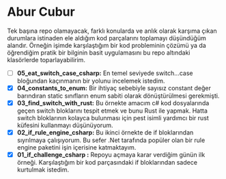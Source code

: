 # Abur Cubur

Tek başına repo olamayacak, farklı konularda ve anlık olarak karşıma çıkan durumlara istinaden ele aldığım kod parçalarını toplamayı düşündüğüm alandır. Örneğin işimde karşılaştığım bir kod probleminin çözümü ya da öğrendiğim pratik bir bilginin basit uygulamasını bu repo altındaki klasörlerde toparlayabilirim.

- [ ] **05_eat_switch_case_csharp:** En temel seviyede switch...case bloğundan kaçınmanın bir yolunu incelemek istedim.
- [x] **04_constants_to_enum:** Bir ihtiyaç sebebiyle sayısız constant değer barındıran static sınıfların enum sabiti olarak dönüştürülmesi gerekmişti.
- [x] **03_find_switch_with_rust:** Bu örnekte amacım c# kod dosyalarında geçen switch bloklarını tespit etmek ve bunu Rust ile yapmak. Hatta switch bloklarının kolayca bulunması için pest isimli yardımcı bir rust küfesini kullanmayı düşünüyorum.
- [x] **02_if_rule_engine_csharp:** Bu ikinci örnekte de if bloklarından sıyrılmaya çalışıyorum. Bu sefer .Net tarafında popüler olan bir rule engine paketini işin içerisine katmaktayım.
- [x] **01_if_challenge_csharp :** Repoyu açmaya karar verdiğim günün ilk örneği. Karşılaştığım bir kod parçasındaki if bloklarından sadece kurtulmak istedim.